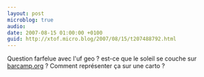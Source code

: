 ```yaml
---
layout: post
microblog: true
audio: 
date: 2007-08-15 01:00:00 +0100
guid: http://xtof.micro.blog/2007/08/15/t207488792.html
---
```

Question farfelue avec l'uf geo ? est-ce que le soleil se couche sur [barcamp.org](http://barcamp.org) ? Comment représenter ça sur une carto ?
